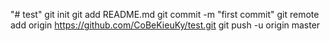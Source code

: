 "# test"  git init git add README.md git commit -m "first commit" git remote add origin https://github.com/CoBeKieuKy/test.git git push -u origin master 
